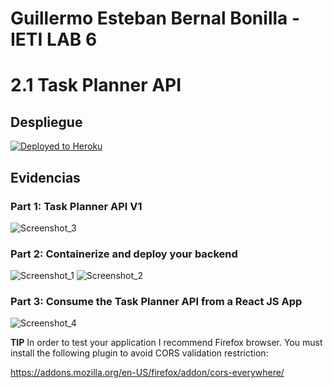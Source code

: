 # Guillermo Esteban Bernal Bonilla - IETI LAB 6
# 2.1 Task Planner API

## Despliegue

[![Deployed to Heroku](https://www.herokucdn.com/deploy/button.png)](https://lit-hamlet-86251.herokuapp.com/usuarios)

## Evidencias

### Part 1: Task Planner API V1

![Screenshot_3](https://user-images.githubusercontent.com/54051399/112234894-83e0aa80-8c0b-11eb-9a99-2025ba8bfeb2.png)

### Part 2: Containerize and deploy your backend

![Screenshot_1](https://user-images.githubusercontent.com/54051399/112234865-73303480-8c0b-11eb-8894-092b60f8279a.png)
![Screenshot_2](https://user-images.githubusercontent.com/54051399/112234892-82af7d80-8c0b-11eb-9d66-3c79feb15066.png)

### Part 3: Consume the Task Planner API from a React JS App

![Screenshot_4](https://user-images.githubusercontent.com/54051399/112238429-a5916000-8c12-11eb-8b07-86f36b578dd6.png)

__TIP__ In order to test your application I recommend Firefox browser. You must install the following plugin to avoid CORS validation restriction:

 https://addons.mozilla.org/en-US/firefox/addon/cors-everywhere/
